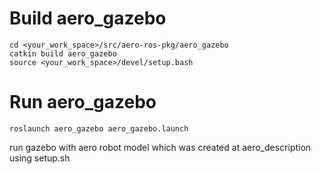 # Build aero_gazebo
~~~
cd <your_work_space>/src/aero-ros-pkg/aero_gazebo
catkin build aero_gazebo
source <your_work_space>/devel/setup.bash
~~~

# Run aero_gazebo
~~~
roslaunch aero_gazebo aero_gazebo.launch
~~~

run gazebo with aero robot model which was created at aero_description using setup.sh
